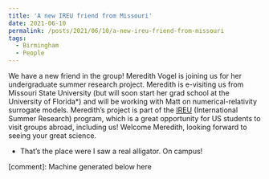 ```yaml
---
title: 'A new IREU friend from Missouri'
date: 2021-06-10
permalink: /posts/2021/06/10/a-new-ireu-friend-from-missouri
tags:
  - Birmingham
  - People
---
```


We have a new friend in the group! Meredith Vogel is joining us for her undergraduate summer research project. Meredith is e-visiting us from Missouri State University (but will soon start her grad school at the University of Florida*) and will be working with Matt on numerical-relativity surrogate models. Meredith’s project is part of the [IREU](<http://www.phys.ufl.edu/ireu/>) (International Summer Research) program, which is a great opportunity for US students to visit groups abroad, including us! Welcome Meredith, looking forward to seeing your great science.

* That’s the place were I saw a real alligator. On campus!

[comment]: Machine generated below here
